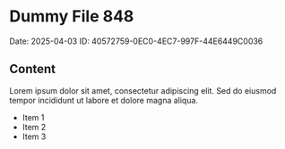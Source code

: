 # Dummy File 848

Date: 2025-04-03
ID: 40572759-0EC0-4EC7-997F-44E6449C0036

## Content

Lorem ipsum dolor sit amet, consectetur adipiscing elit.
Sed do eiusmod tempor incididunt ut labore et dolore magna aliqua.

* Item 1
* Item 2
* Item 3

